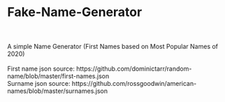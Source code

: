 # Fake-Name-Generator
<br/>
<br/>
A simple Name Generator
(First Names based on Most Popular Names of 2020)
<br/>
<br/>
First name json source: https://github.com/dominictarr/random-name/blob/master/first-names.json
<br/>
Surname json source: https://github.com/rossgoodwin/american-names/blob/master/surnames.json
